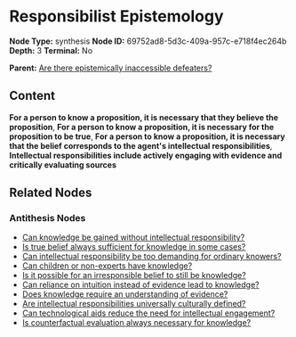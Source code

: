 # Responsibilist Epistemology

**Node Type:** synthesis
**Node ID:** 69752ad8-5d3c-409a-957c-e718f4ec264b
**Depth:** 3
**Terminal:** No

**Parent:** [Are there epistemically inaccessible defeaters?](are-there-epistemically-inaccessible-defeaters-antithesis-003a3521-8401-44fd-9d1f-65115eb03525.md)

## Content

**For a person to know a proposition, it is necessary that they believe the proposition**, **For a person to know a proposition, it is necessary for the proposition to be true**, **For a person to know a proposition, it is necessary that the belief corresponds to the agent's intellectual responsibilities**, **Intellectual responsibilities include actively engaging with evidence and critically evaluating sources**

## Related Nodes

### Antithesis Nodes

- [Can knowledge be gained without intellectual responsibility?](can-knowledge-be-gained-without-intellectual-responsibility-antithesis-2ac934fc-5b43-4bce-bee1-ed3e10fa412f.md)
- [Is true belief always sufficient for knowledge in some cases?](is-true-belief-always-sufficient-for-knowledge-in-some-cases-antithesis-86906b39-3169-4a6c-9f22-a2b7ae8b5ea8.md)
- [Can intellectual responsibility be too demanding for ordinary knowers?](can-intellectual-responsibility-be-too-demanding-for-ordinary-knowers-antithesis-c9086e0f-d2dd-4c38-ad9c-ae6460f8c334.md)
- [Can children or non-experts have knowledge?](can-children-or-non-experts-have-knowledge-antithesis-e0e41ecb-5055-4f52-b2aa-5f53acc4d578.md)
- [Is it possible for an irresponsible belief to still be knowledge?](is-it-possible-for-an-irresponsible-belief-to-still-be-knowledge-antithesis-1379b28c-c9b5-4d37-af2b-8915cac8e5e3.md)
- [Can reliance on intuition instead of evidence lead to knowledge?](can-reliance-on-intuition-instead-of-evidence-lead-to-knowledge-antithesis-ad47250a-26de-4d12-bd60-2986cab96dde.md)
- [Does knowledge require an understanding of evidence?](does-knowledge-require-an-understanding-of-evidence-antithesis-31d5bb72-5ee3-4bbd-9851-7ceda10da0f2.md)
- [Are intellectual responsibilities universally culturally defined?](are-intellectual-responsibilities-universally-culturally-defined-antithesis-4b7fb077-51e9-46d4-89fd-6f57c849eeb5.md)
- [Can technological aids reduce the need for intellectual engagement?](can-technological-aids-reduce-the-need-for-intellectual-engagement-antithesis-447b741f-214b-4e3c-a13d-7c78ffbb6f0e.md)
- [Is counterfactual evaluation always necessary for knowledge?](is-counterfactual-evaluation-always-necessary-for-knowledge-antithesis-3059f835-acb1-4515-82ca-1bca57a6acba.md)
